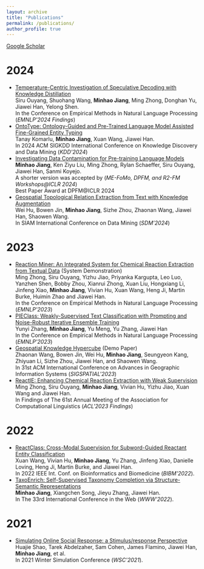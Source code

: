 ```yaml
---
layout: archive
title: "Publications"
permalink: /publications/
author_profile: true
---
```

[Google Scholar](https://scholar.google.com/citations?hl=en&view_op=list_works&authuser=1&gmla=AJsN-F4ncr6IwI5KoJbOBk1XKphtF7puaBPmcg-6M1Ik8VjaNl9Bg8uk4T_hONUaN_lEWGAjFfFwZkUA7sAmWOD_iy-YcyAzow&user=Qzm-cLIAAAAJ)
# 2024

* [Temperature-Centric Investigation of Speculative Decoding with Knowledge Distillation]()\
Siru Ouyang, Shuohang Wang, **Minhao Jiang**, Ming Zhong, Donghan Yu, Jiawei Han, Yelong Shen.\
In the Conference on Empirical Methods in Natural Language Processing (*EMNLP'2024 Findings*)
* [OntoType: Ontology-Guided and Pre-Trained Language Model Assisted Fine-Grained Entity Typing](https://arxiv.org/abs/2305.12307)\
Tanay Komarlu, **Minhao Jiang**, Xuan Wang, Jiawei Han.\
In 2024 ACM SIGKDD International Conference on Knowledge Discovery and Data Mining (*KDD'2024*)
* [Investigating Data Contamination for Pre-training Language Models](https://arxiv.org/abs/2401.06059)\
**Minhao Jiang**, Ken Ziyu Liu, Ming Zhong, Rylan Schaeffer, Siru Ouyang, Jiawei Han, Sanmi Koyejo.\
A shorter version was accepted by (*ME-FoMo, DPFM, and R2-FM Workshops@ICLR 2024*)\
Best Paper Award at DPFM@ICLR 2024
* [Geospatial Topological Relation Extraction from Text with Knowledge Augmentation]()\
Wei Hu, Bowen Jin, **Minhao Jiang**, Sizhe Zhou, Zhaonan Wang, Jiawei Han, Shaowen Wang.\
In SIAM International Conference on Data Mining (*SDM’2024*)

# 2023

* [Reaction Miner: An Integrated System for Chemical Reaction Extraction from Textual Data](https://aclanthology.org/2023.emnlp-demo.36/) (System Demonstration)\
Ming Zhong, Siru Ouyang, Yizhu Jiao, Priyanka Kargupta, Leo Luo, Yanzhen Shen, Bobby Zhou, Xianrui Zhong, Xuan Liu, Hongxiang Li, Jinfeng Xiao, **Minhao Jiang**, Vivian Hu, Xuan Wang, Heng Ji, Martin Burke, Huimin Zhao and Jiawei Han.\
In the Conference on Empirical Methods in Natural Language Processing (*EMNLP'2023*)
* [PIEClass: Weakly-Supervised Text Classification with Prompting and Noise-Robust Iterative Ensemble Training](https://arxiv.org/abs/2305.13723) \
Yunyi Zhang, **Minhao Jiang**, Yu Meng, Yu Zhang, Jiawei Han\
In the Conference on Empirical Methods in Natural Language Processing (*EMNLP'2023*)
* [Geospatial Knowledge Hypercube]() (Demo Paper)\
Zhaonan Wang, Bowen Jin, Wei Hu, **Minhao Jiang**, Seungyeon Kang, Zhiyuan Li, Sizhe Zhou, Jiawei Han, and Shaowen Wang.\
In 31st ACM International Conference on Advances in Geographic Information Systems (*SIGSPATIAL'2023*)
* [ReactIE: Enhancing Chemical Reaction Extraction with Weak Supervision](https://arxiv.org/abs/2307.01448)\
Ming Zhong, Siru Ouyang, **Minhao Jiang**, Vivian Hu, Yizhu Jiao, Xuan Wang and Jiawei Han.\
In Findings of The 61st Annual Meeting of the Association for Computational Linguistics (*ACL'2023 Findings*)

# 2022

* [ReactClass: Cross-Modal Supervision for Subword-Guided Reactant Entity Classification](https://ieeexplore.ieee.org/document/9995489)\
Xuan Wang, Vivian Hu, **Minhao Jiang**, Yu Zhang, Jinfeng Xiao, Danielle Loving, Heng Ji, Martin Burke, and Jiawei Han.\
In 2022 IEEE Int. Conf. on Bioinformatics and Biomedicine (*BIBM'2022*).
* [TaxoEnrich: Self-Supervised Taxonomy Completion via Structure-Semantic Representations](https://arxiv.org/abs/2202.04887)\
**Minhao Jiang**, Xiangchen Song, Jieyu Zhang, Jiawei Han.\
In The 33rd International Conference in the Web (*WWW'2022*).

# 2021

* [Simulating Online Social Response: a Stimulus/response Perspective](https://www.cs.rpi.edu/~szymansk/papers/WSC_SocialSystems-4.13.pdf)\
Huajie Shao, Tarek Abdelzaher, Sam Cohen, James Flamino, Jiawei Han, **Minhao Jiang**, et al.\
In 2021 Winter Simulation Conference (*WSC'2021*).
